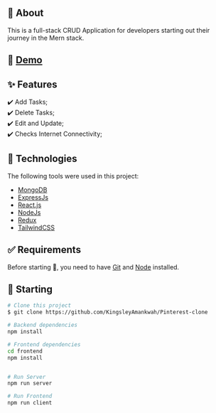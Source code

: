 ## :dart: About

This is a full-stack CRUD Application for developers starting out their journey in the Mern stack.

## :rocket: [Demo](https://pterest-clone.netlify.app/)

## :sparkles: Features

:heavy_check_mark: Add Tasks;\
:heavy_check_mark: Delete Tasks;\
:heavy_check_mark: Edit and Update;\
:heavy_check_mark: Checks Internet Connectivity;

## :rocket: Technologies

The following tools were used in this project:

- [MongoDB](https://www.mongodb.com/)
- [ExpressJs](https://expressjs.com/)
- [React.js](https://reactjs.org/)
- [NodeJs](https://nodejs.org/en/)
- [Redux](https://redux.js.org/)
- [TailwindCSS](https://tailwindcss.com)

## :white_check_mark: Requirements

Before starting :checkered_flag:, you need to have [Git](https://git-scm.com) and [Node](https://nodejs.org/en/) installed.

## :checkered_flag: Starting

```bash
# Clone this project
$ git clone https://github.com/KingsleyAmankwah/Pinterest-clone

# Backend dependencies
npm install

# Frontend dependencies
cd frontend
npm install


# Run Server
npm run server

# Run Frontend
npm run client
```
